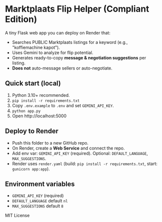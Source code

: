 
# Marktplaats Flip Helper (Compliant Edition)

A tiny Flask web app you can deploy on Render that:
- Searches PUBLIC Marktplaats listings for a keyword (e.g., "koffiemachine kapot").
- Uses Gemini to analyze for flip potential.
- Generates ready-to-copy **message & negotiation suggestions** per listing.
- **Does not** auto-message sellers or auto-negotiate.

## Quick start (local)
1) Python 3.10+ recommended.
2) `pip install -r requirements.txt`
3) Copy `.env.example` to `.env` and set `GEMINI_API_KEY`.
4) `python app.py`
5) Open http://localhost:5000

## Deploy to Render
- Push this folder to a new GitHub repo.
- On Render, create a **Web Service** and connect the repo.
- Add env var: `GEMINI_API_KEY` (required). Optional: `DEFAULT_LANGUAGE`, `MAX_SUGGESTIONS`.
- Render uses `render.yaml` (build: `pip install -r requirements.txt`, start: `gunicorn app:app`).

## Environment variables
- `GEMINI_API_KEY` (required)
- `DEFAULT_LANGUAGE` default `nl`
- `MAX_SUGGESTIONS` default `8`

MIT License
